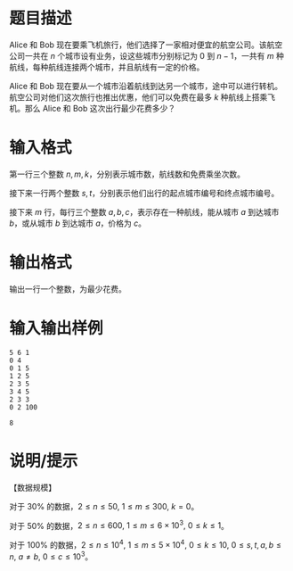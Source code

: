 # 题目描述

Alice 和 Bob 现在要乘飞机旅行，他们选择了一家相对便宜的航空公司。该航空公司一共在 $n$ 个城市设有业务，设这些城市分别标记为 $0$ 到 $n-1$，一共有 $m$ 种航线，每种航线连接两个城市，并且航线有一定的价格。

Alice 和 Bob 现在要从一个城市沿着航线到达另一个城市，途中可以进行转机。航空公司对他们这次旅行也推出优惠，他们可以免费在最多 $k$ 种航线上搭乘飞机。那么 Alice 和 Bob 这次出行最少花费多少？

# 输入格式

第一行三个整数 $n,m,k$，分别表示城市数，航线数和免费乘坐次数。

接下来一行两个整数 $s,t$，分别表示他们出行的起点城市编号和终点城市编号。

接下来 $m$ 行，每行三个整数 $a,b,c$，表示存在一种航线，能从城市 $a$ 到达城市 $b$，或从城市 $b$ 到达城市 $a$，价格为 $c$。

# 输出格式

输出一行一个整数，为最少花费。

# 输入输出样例

```input1
5 6 1
0 4
0 1 5
1 2 5
2 3 5
3 4 5
2 3 3
0 2 100
```

```output1
8
```

# 说明/提示

【数据规模】

对于 $30 \%$ 的数据，$2 \leq n \leq 50,~1 \leq m \leq 300,~k=0$。

对于 $50 \%$ 的数据，$2 \leq n \leq 600,~1 \leq m \leq 6 \times{10}^3,~0 \leq k \leq 1$。

对于 $100 \%$ 的数据，$2 \leq n \leq {10}^4,~1 \leq m \leq 5 \times {10}^4,~0 \leq k \leq 10,~0 \leq s,t,a,b \leq n,~a \neq b,~0 \leq c \leq {10}^3$。
